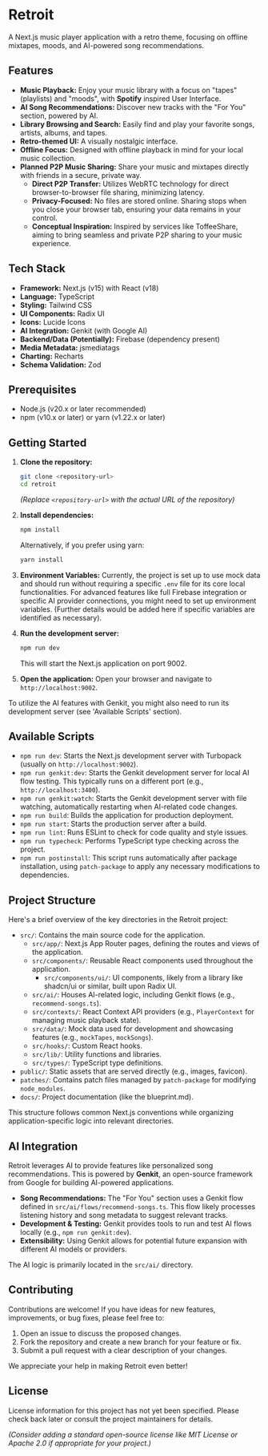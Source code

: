 # Retroit

A Next.js music player application with a retro theme, focusing on offline mixtapes, moods, and AI-powered song recommendations.

## Features

- **Music Playback:** Enjoy your music library with a focus on "tapes" (playlists) and "moods", with **Spotify** inspired User Interface.
- **AI Song Recommendations:** Discover new tracks with the "For You" section, powered by AI.
- **Library Browsing and Search:** Easily find and play your favorite songs, artists, albums, and tapes.
- **Retro-themed UI:** A visually nostalgic interface.
- **Offline Focus:** Designed with offline playback in mind for your local music collection.
- **Planned P2P Music Sharing:** Share your music and mixtapes directly with friends in a secure, private way.
    - **Direct P2P Transfer:** Utilizes WebRTC technology for direct browser-to-browser file sharing, minimizing latency.
    - **Privacy-Focused:** No files are stored online. Sharing stops when you close your browser tab, ensuring your data remains in your control.
    - **Conceptual Inspiration:** Inspired by services like ToffeeShare, aiming to bring seamless and private P2P sharing to your music experience.

## Tech Stack

- **Framework:** Next.js (v15) with React (v18)
- **Language:** TypeScript
- **Styling:** Tailwind CSS
- **UI Components:** Radix UI
- **Icons:** Lucide Icons
- **AI Integration:** Genkit (with Google AI)
- **Backend/Data (Potentially):** Firebase (dependency present)
- **Media Metadata:** jsmediatags
- **Charting:** Recharts
- **Schema Validation:** Zod

## Prerequisites

- Node.js (v20.x or later recommended)
- npm (v10.x or later) or yarn (v1.22.x or later)

## Getting Started

1.  **Clone the repository:**
    ```bash
    git clone <repository-url>
    cd retroit
    ```
    *(Replace `<repository-url>` with the actual URL of the repository)*

2.  **Install dependencies:**
    ```bash
    npm install
    ```
    Alternatively, if you prefer using yarn:
    ```bash
    yarn install
    ```

3.  **Environment Variables:**
    Currently, the project is set up to use mock data and should run without requiring a specific `.env` file for its core local functionalities. For advanced features like full Firebase integration or specific AI provider connections, you might need to set up environment variables. (Further details would be added here if specific variables are identified as necessary).

4.  **Run the development server:**
    ```bash
    npm run dev
    ```
    This will start the Next.js application on port 9002.

5.  **Open the application:**
    Open your browser and navigate to `http://localhost:9002`.

To utilize the AI features with Genkit, you might also need to run its development server (see 'Available Scripts' section).

## Available Scripts

-   `npm run dev`: Starts the Next.js development server with Turbopack (usually on `http://localhost:9002`).
-   `npm run genkit:dev`: Starts the Genkit development server for local AI flow testing. This typically runs on a different port (e.g., `http://localhost:3400`).
-   `npm run genkit:watch`: Starts the Genkit development server with file watching, automatically restarting when AI-related code changes.
-   `npm run build`: Builds the application for production deployment.
-   `npm run start`: Starts the production server after a build.
-   `npm run lint`: Runs ESLint to check for code quality and style issues.
-   `npm run typecheck`: Performs TypeScript type checking across the project.
-   `npm run postinstall`: This script runs automatically after package installation, using `patch-package` to apply any necessary modifications to dependencies.

## Project Structure

Here's a brief overview of the key directories in the Retroit project:

-   `src/`: Contains the main source code for the application.
    -   `src/app/`: Next.js App Router pages, defining the routes and views of the application.
    -   `src/components/`: Reusable React components used throughout the application.
        -   `src/components/ui/`: UI components, likely from a library like shadcn/ui or similar, built upon Radix UI.
    -   `src/ai/`: Houses AI-related logic, including Genkit flows (e.g., `recommend-songs.ts`).
    -   `src/contexts/`: React Context API providers (e.g., `PlayerContext` for managing music playback state).
    -   `src/data/`: Mock data used for development and showcasing features (e.g., `mockTapes`, `mockSongs`).
    -   `src/hooks/`: Custom React hooks.
    -   `src/lib/`: Utility functions and libraries.
    -   `src/types/`: TypeScript type definitions.
-   `public/`: Static assets that are served directly (e.g., images, favicon).
-   `patches/`: Contains patch files managed by `patch-package` for modifying `node_modules`.
-   `docs/`: Project documentation (like the blueprint.md).

This structure follows common Next.js conventions while organizing application-specific logic into relevant directories.

## AI Integration

Retroit leverages AI to provide features like personalized song recommendations. This is powered by **Genkit**, an open-source framework from Google for building AI-powered applications.

-   **Song Recommendations:** The "For You" section uses a Genkit flow defined in `src/ai/flows/recommend-songs.ts`. This flow likely processes listening history and song metadata to suggest relevant tracks.
-   **Development & Testing:** Genkit provides tools to run and test AI flows locally (e.g., `npm run genkit:dev`).
-   **Extensibility:** Using Genkit allows for potential future expansion with different AI models or providers.

The AI logic is primarily located in the `src/ai/` directory.

## Contributing

Contributions are welcome! If you have ideas for new features, improvements, or bug fixes, please feel free to:

1.  Open an issue to discuss the proposed changes.
2.  Fork the repository and create a new branch for your feature or fix.
3.  Submit a pull request with a clear description of your changes.

We appreciate your help in making Retroit even better!

## License

License information for this project has not yet been specified. Please check back later or consult the project maintainers for details.

*(Consider adding a standard open-source license like MIT License or Apache 2.0 if appropriate for your project.)*
